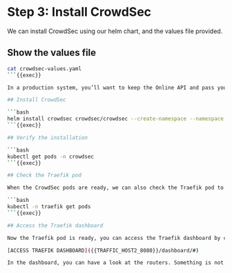 # Step 3: Install CrowdSec

We can install CrowdSec using our helm chart, and the values file provided.

## Show the values file

```bash
cat crowdsec-values.yaml
```{{exec}}

In a production system, you’ll want to keep the Online API and pass your enrollment key in the environment. You can do this by setting the `DISABLE_ONLINE_API` environment variable to `false` in the `crowdsec-values.yaml` file.

## Install CrowdSec

```bash
helm install crowdsec crowdsec/crowdsec --create-namespace --namespace crowdsec  -f crowdsec-values.yaml
```{{exec}}

## Verify the installation

```bash
kubectl get pods -n crowdsec
```{{exec}}

## Check the Traefik pod

When the CrowdSec pods are ready, we can also check the Traefik pod to see if it successfully mounted the bouncer certificate:

```bash
kubectl -n traefik get pods
```{{exec}}

## Access the Traefik dashboard

Now the Traefik pod is ready, you can access the Traefik dashboard by clicking on the link below:

[ACCESS TRAEFIK DASHBOARD]({{TRAFFIC_HOST2_8080}}/dashboard/#)

In the dashboard, you can have a look at the routers. Something is not right, because the bouncer plugin has been installed but not configured yet.
